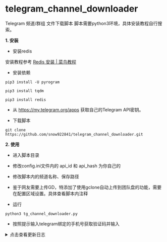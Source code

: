 # telegram_channel_downloader
Telegram 频道/群组 文件下载脚本
脚本需要python3环境，具体安装教程自行搜索。

**1. 安装**
 
 - 安装redis
 
 安装教程参考 [Redis 安装 | 菜鸟教程](https://www.runoob.com/redis/redis-install.html)
 
 - 安装依赖 
 ```
 pip3 install -U pyrogram

 pip3 install tqdm
 
 pip3 install redis
 ```
 - 从 https://my.telegram.org/apps 获取自己的Telegram API密钥。

 - 下载脚本
 ```
 git clone https://github.com/snow922841/telegram_channel_downloader.git
 ```
**2. 使用**

 - 进入脚本目录

 - 修改config.ini文件内的 api_id 和 api_hash 为你自己的

 - 修改脚本内的频道名称、保存路径
 
 - 鉴于网友需要上传GD，特添加了使用gclone自动上传到团队盘的功能，需要在配置区域设置。具体查看脚本内注释
   
 - 运行  
 ```
 python3 tg_channel_downloader.py
 ```
 - 按照提示输入telegram绑定的手机号获取验证码并输入 

<details>
  <summary>点击查看更新日志</summary>
  
  2020-08-19更新
     
   - 添加自动上传到Googledrive的功能
     
   - 使用redis缓存已经遍历的消息ID
</details>
